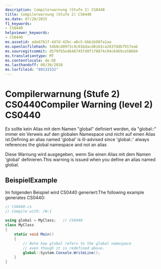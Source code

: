 ```yaml
---
description: Compilerwarnung (Stufe 2) CS0440
title: Compilerwarnung (Stufe 2) CS0440
ms.date: 07/20/2015
f1_keywords:
- CS0440
helpviewer_keywords:
- CS0440
ms.assetid: ade6761f-4d7d-42bc-a0c5-bbb1b987a1aa
ms.openlocfilehash: 54b8cd09f3c9c01bdacd8163ca2837ddb7917eab
ms.sourcegitcommit: d579fb5e4b46745fd0f1f8874c94c6469ce58604
ms.translationtype: MT
ms.contentlocale: de-DE
ms.lasthandoff: 08/30/2020
ms.locfileid: "89131532"
---
```

# <a name="compiler-warning-level-2-cs0440"></a><span data-ttu-id="f2354-103">Compilerwarnung (Stufe 2) CS0440</span><span class="sxs-lookup"><span data-stu-id="f2354-103">Compiler Warning (level 2) CS0440</span></span>
<span data-ttu-id="f2354-104">Es sollte kein Alias mit dem Namen "global" definiert werden, da "global::" immer ein Verweis auf den globalen Namespace und nicht auf einen Alias ist.</span><span class="sxs-lookup"><span data-stu-id="f2354-104">Defining an alias named 'global' is ill-advised since 'global::' always references the global namespace and not an alias</span></span>  
  
 <span data-ttu-id="f2354-105">Diese Warnung wird ausgegeben, wenn Sie einen Alias mit dem Namen 'global' definieren.</span><span class="sxs-lookup"><span data-stu-id="f2354-105">This warning is issued when you define an alias named global.</span></span>  
  
## <a name="example"></a><span data-ttu-id="f2354-106">Beispiel</span><span class="sxs-lookup"><span data-stu-id="f2354-106">Example</span></span>  
 <span data-ttu-id="f2354-107">Im folgenden Beispiel wird CS0440 generiert:</span><span class="sxs-lookup"><span data-stu-id="f2354-107">The following example generates CS0440:</span></span>  
  
```csharp  
// CS0440.cs  
// Compile with: /W:1  
  
using global = MyClass;   // CS0440  
class MyClass  
{  
    static void Main()  
    {  
        // Note how global refers to the global namespace  
        // even though it is redefined above.  
        global::System.Console.WriteLine();  
    }  
}  
```
